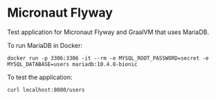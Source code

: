 # Micronaut Flyway #

Test application for Micronaut Flyway and GraalVM that uses MariaDB.

To run MariaDB in Docker:
```
docker run -p 3306:3306 -it --rm -e MYSQL_ROOT_PASSWORD=secret -e MYSQL_DATABASE=users mariadb:10.4.8-bionic
```

To test the application:

```
curl localhost:8080/users
```
